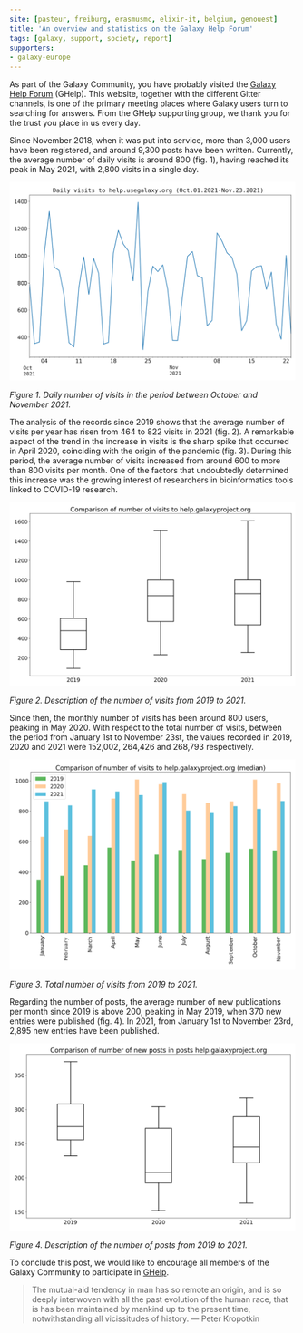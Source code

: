 ```yaml
---
site: [pasteur, freiburg, erasmusmc, elixir-it, belgium, genouest]
title: 'An overview and statistics on the Galaxy Help Forum'
tags: [galaxy, support, society, report]
supporters:
- galaxy-europe
---
```


As part of the Galaxy Community, you have probably visited the [Galaxy Help Forum](https://help.galaxyproject.org/) (GHelp). This website, together with the different Gitter channels, is one of the primary meeting places where Galaxy users turn to searching for answers. From the GHelp supporting group, we thank you for the trust you place in us every day.

Since November 2018, when it was put into service, more than 3,000 users have been registered, and around 9,300 posts have been written. Currently, the average number of daily visits is around 800 (fig. 1), having reached its peak in May 2021, with 2,800 visits in a single day.

![Visits last months](/assets/media/ghelp_stats/visits_two_months.png)
    
*Figure 1. Daily number of visits in the period between October and November 2021.*

The analysis of the records since 2019 shows that the average number of visits per year has risen from 464 to 822 visits in 2021 (fig. 2). A remarkable aspect of the trend in the increase in visits is the sharp spike that occurred in April 2020, coinciding with the origin of the pandemic (fig. 3). During this period, the average number of visits increased from around 600 to more than 800 visits per month. One of the factors that undoubtedly determined this increase was the growing interest of researchers in bioinformatics tools linked to COVID-19 research.

![Visits boxplot](/assets/media/ghelp_stats/visits_box.png)
    
*Figure 2. Description of the number of visits from 2019 to 2021.*
    
Since then, the monthly number of visits has been around 800 users, peaking in May 2020. With respect to the total number of visits, between the period from January 1st to November 23st, the values recorded in 2019, 2020 and 2021 were 152,002, 264,426 and 268,793 respectively.

![Visits median](/assets/media/ghelp_stats/visits_median.png)
    
*Figure 3. Total number of visits from 2019 to 2021.*

Regarding the number of posts, the average number of new publications per month since 2019 is above 200, peaking in May 2019, when 370 new entries were published (fig. 4). In 2021, from January 1st to November 23rd, 2,895 new entries have been published.
    
![Posts boxplot](/assets/media/ghelp_stats/posts_box.png)
    
*Figure 4. Description of the number of posts from 2019 to 2021.*

To conclude this post, we would like to encourage all members of the Galaxy Community to participate in [GHelp](https://help.galaxyproject.org/).

> The mutual-aid tendency in man has so remote an origin, and is so deeply interwoven with all the past evolution of the human race, that is has been maintained by mankind up to the present time, notwithstanding all vicissitudes of history. ― Peter Kropotkin
